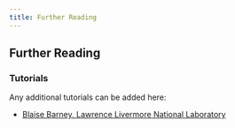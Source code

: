 ```yaml
---
title: Further Reading 
---
```


## Further Reading


### Tutorials

Any additional tutorials can be added here:

* [Blaise Barney, Lawrence Livermore National Laboratory][BlaiseOpenMP]

[BlaiseOpenMP]: https://computing.llnl.gov/tutorials/openMP/
